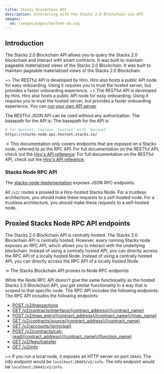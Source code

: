 ```yaml
---
title: Stacks Blockchain API
description: Interacting with the Stacks 2.0 Blockchain via API
images:
  sm: /images/pages/testnet-sm.svg
---
```


## Introduction

The Stacks 2.0 Blockchain API allows you to query the Stacks 2.0 blockchain and interact with smart contracts. It was built to maintain pageable materialized views of the Stacks 2.0 Blockchain. It was built to maintain pageable materialized views of the Stacks 2.0 Blockchain.

~> The RESTful API is developed by Hiro. Hiro also hosts a public API node for easy onboarding. Using it requires you to trust the hosted server, but provides a faster onboarding experience. ~> The RESTful API is developed by Hiro. Hiro also hosts a public API node for easy onboarding. Using it requires you to trust the hosted server, but provides a faster onboarding experience. You can [run your own API server](https://docs.hiro.so/get-started/running-api-node)

The RESTful JSON API can be used without any authorization. The basepath for the API is: The basepath for the API is:

```bash
# for mainnet, replace `testnet` with `mainnet`
https://stacks-node-api.testnet.stacks.co/
```

-> This documentation only covers endpoints that are exposed on a Stacks node, referred to as the RPC API. For full documentation on the RESTful API, check out the [Hiro's API reference](https://docs.hiro.so/api). For full documentation on the RESTful API, check out the [Hiro's API reference](https://docs.hiro.so/api).

### Stacks Node RPC API

The [stacks-node implementation](https://github.com/stacks-network/stacks-blockchain/) exposes JSON RPC endpoints.

All `/v2/` routes a proxied to a Hiro-hosted Stacks Node. For a trustless architecture, you should make these requests to a self-hosted node. For a trustless architecture, you should make these requests to a self-hosted node.

## Proxied Stacks Node RPC API endpoints

The Stacks 2.0 Blockchain API is centrally hosted. The Stacks 2.0 Blockchain API is centrally hosted. However, every running Stacks node exposes an RPC API, which allows you to interact with the underlying blockchain. Instead of using a centrally hosted API, you can directly access the RPC API of a locally hosted Node. Instead of using a centrally hosted API, you can directly access the RPC API of a locally hosted Node.

-> The Stacks Blockchain API proxies to Node RPC endpoints

While the Node RPC API doesn't give the same functionality as the hosted Stacks 2.0 Blockchain API, you get similar functionality in a way that is scoped to that specific node. The RPC API includes the following endpoints: The RPC API includes the following endpoints:

- [POST /v2/transactions](https://docs.hiro.so/api#operation/post_core_node_transactions)
- [GET /v2/contracts/interface/{contract_address}/{contract_name}](https://docs.hiro.so/api#operation/get_contract_interface)
- [POST /v2/map_entry/{contract_address}/{contract_name}/{map_name}](https://docs.hiro.so/api#operation/get_contract_data_map_entry)
- [GET /v2/contracts/source/{contract_address}/{contract_name}](https://docs.hiro.so/api#operation/get_contract_source)
- [GET /v2/accounts/{principal}](https://docs.hiro.so/api#operation/get_account_info)
- [POST /v2/contracts/call-read/{contract_address}/{contract_name}/{function_name}](https://docs.hiro.so/api#operation/call_read_only_function)
- [GET /v2/fees/transfer](https://docs.hiro.so/api#operation/get_fee_transfer)
- [GET /v2/info](https://docs.hiro.so/api#operation/get_core_api_info)

~> If you run a local node, it exposes an HTTP server on port `20443`. The info endpoint would be `localhost:20443/v2/info`. The info endpoint would be `localhost:20443/v2/info`.

